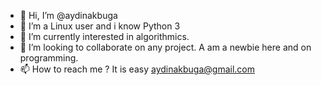 - 👋 Hi, I’m @aydinakbuga
- 👀 I’m a Linux user and i know Python 3
- 🌱 I’m currently interested in algorithmics.
- 💞️ I’m looking to collaborate on any project. A am a newbie here and on programming.
- 📫 How to reach me ? It is easy aydinakbuga@gmail.com

<!---
aydinakbuga/aydinakbuga is a ✨ special ✨ repository because its `README.md` (this file) appears on your GitHub profile.
You can click the Preview link to take a look at your changes.
--->
